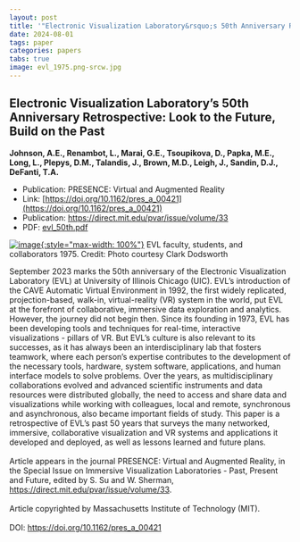 ```yaml
---
layout: post
title: '"Electronic Visualization Laboratory&rsquo;s 50th Anniversary Retrospective: Look to the Future, Build on the Past"'
date: 2024-08-01
tags: paper
categories: papers
tabs: true
image: evl_1975.png-srcw.jpg
---
```


## Electronic Visualization Laboratory&rsquo;s 50th Anniversary Retrospective: Look to the Future, Build on the Past
**Johnson, A.E., Renambot, L., Marai, G.E., Tsoupikova, D., Papka, M.E., Long, L., Plepys, D.M., Talandis, J., Brown, M.D.,  Leigh, J., Sandin, D.J., DeFanti, T.A.**
- Publication: PRESENCE: Virtual and Augmented Reality
- Link: [https://doi.org/10.1162/pres_a_00421](https://doi.org/10.1162/pres_a_00421)
- Publication: https://direct.mit.edu/pvar/issue/volume/33
- PDF: [evl_50th.pdf](/documents/evl_50th.pdf)


[![image](https://www.evl.uic.edu/output/originals/evl_1975.png-srcw.jpg){:style="max-width: 100%"}](https://www.evl.uic.edu/output/originals/evl_1975.png-srcw.jpg)
EVL faculty, students, and collaborators 1975.
Credit: Photo courtesy Clark Dodsworth

September 2023 marks the 50th anniversary of the Electronic Visualization Laboratory (EVL) at University of Illinois Chicago (UIC). EVL&rsquo;s introduction of the CAVE Automatic Virtual Environment in 1992, the first widely replicated, projection-based, walk-in, virtual-reality (VR) system in the world, put EVL at the forefront of collaborative, immersive data exploration and analytics. However, the journey did not begin then. Since its founding in 1973, EVL has been developing tools and techniques for real-time, interactive visualizations - pillars of VR. But EVL&rsquo;s culture is also relevant to its successes, as it has always been an interdisciplinary lab that fosters teamwork, where each person&rsquo;s expertise contributes to the development of the necessary tools, hardware, system software, applications, and human interface models to solve problems. Over the years, as multidisciplinary collaborations evolved and advanced scientific instruments and data resources were distributed globally, the need to access and share data and visualizations while working with colleagues, local and remote, synchronous and asynchronous, also became important fields of study. This paper is a retrospective of EVL&rsquo;s past 50 years that surveys the many networked, immersive, collaborative visualization and VR systems and applications it developed and deployed, as well as lessons learned and future plans.<br><br>
Article appears in the journal PRESENCE: Virtual and Augmented Reality, in the Special Issue on Immersive Visualization Laboratories - Past, Present and Future, edited by S. Su and W. Sherman, <a href="https://direct.mit.edu/pvar/issue/volume/33">https://direct.mit.edu/pvar/issue/volume/33</a>.<br><br>
Article copyrighted by Massachusetts Institute of Technology (MIT).<br><br>
DOI: <a href="https://doi.org/10.1162/pres_a_00421">https://doi.org/10.1162/pres_a_00421</a>